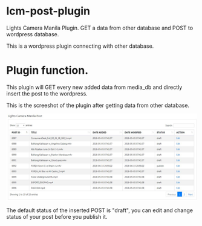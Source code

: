 # lcm-post-plugin
Lights Camera Manila Plugin. GET a data from other database and POST to wordpress database.

This is a wordpress plugin connecting with other database.

# Plugin function.
This plugin will GET every new added data from media_db and directly insert the post to the wordpress.

This is the screeshot of the plugin after getting data from other database.

![screenshot](screenshot.JPG)

The default status of the inserted POST is "draft", you can edit and change status of your post before you publish it. 
